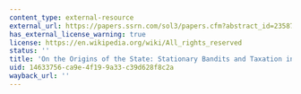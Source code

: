 ```yaml
---
content_type: external-resource
external_url: https://papers.ssrn.com/sol3/papers.cfm?abstract_id=2358701
has_external_license_warning: true
license: https://en.wikipedia.org/wiki/All_rights_reserved
status: ''
title: 'On the Origins of the State: Stationary Bandits and Taxation in Eastern Congo'
uid: 14633756-ca9e-4f19-9a33-c39d628f8c2a
wayback_url: ''
---
```


